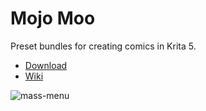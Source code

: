 # Mojo Moo
Preset bundles for creating comics in Krita 5.

* [Download](https://github.com/ink-cow/moo/releases)
* [Wiki](https://github.com/ink-cow/moo/wiki)

![mass-menu](https://github.com/ink-cow/moo/assets/97487016/c8fe9f17-1284-4c8a-ab51-2ebf8e2c1dda)

